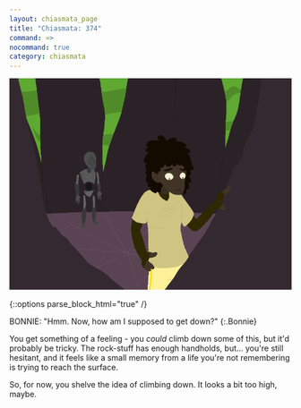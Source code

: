 ```yaml
---
layout: chiasmata_page
title: "Chiasmata: 374"
command: ≃>
nocommand: true
category: chiasmata
---
```


![374](/chiasmata/images/narrative/372.png)

{::options parse_block_html="true" /}
<div class="dialogue">
BONNIE: "Hmm. Now, how am I supposed to get down?" 
{:.Bonnie}
</div>

You get something of a feeling - you *could* climb down some of this, but it'd probably be tricky. The rock-stuff has enough handholds, but... you're still hesitant, and it feels like a small memory from a life you're not remembering is trying to reach the surface.

So, for now, you shelve the idea of climbing down. It looks a bit too high, maybe.